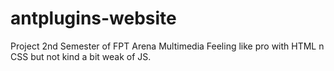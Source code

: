 # antplugins-website
Project 2nd Semester of FPT Arena Multimedia
Feeling like pro with HTML n CSS but not kind a bit weak of JS.
